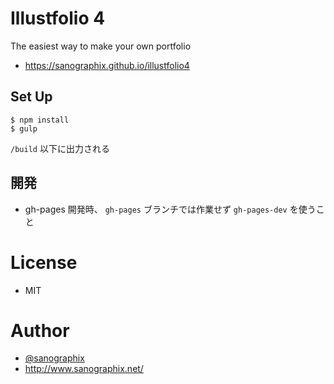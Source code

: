 # Illustfolio 4

The easiest way to make your own portfolio

- <https://sanographix.github.io/illustfolio4>

## Set Up

    $ npm install
    $ gulp

`/build` 以下に出力される

## 開発

- gh-pages 開発時、 `gh-pages` ブランチでは作業せず `gh-pages-dev` を使うこと

# License

- MIT

# Author

- [@sanographix](https://twitter.com/sanographix)
- <http://www.sanographix.net/>
